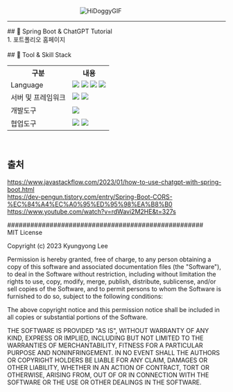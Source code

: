 
　　　　　　　　　　　　![HiDoggyGIF](https://user-images.githubusercontent.com/81811670/229680287-97fa1e6a-8dd2-4254-9e42-ca74e88e428b.gif)

<hr/>
## 🎤 Spring Boot & ChatGPT Tutorial<br/>
1. 포트폴리오 홈페이지<br/>
<br/>
## 🔧 Tool & Skill Stack
<table>
    <tr>
        <th>구분</th>
        <th>내용</th>
    </tr>
    <tr>
        <td>Language</td>
        <td>
            <img src="https://img.shields.io/badge/HTML5-E34F26?style=for-the-badge&logo=HTML5&logoColor=white"/>
            <img src="https://img.shields.io/badge/CSS3-1572B6?style=for-the-badge&logo=CSS3&logoColor=white"/>
            <img src="https://img.shields.io/badge/JavaScript-F7DF1E?style=for-the-badge&logo=JavaScript&logoColor=white"/>
            <img src="https://img.shields.io/badge/java-%23ED8B00.svg?style=for-the-badge&logo=java&logoColor=white"/>
        </td>
    </tr>
    <tr>
       <td>서버 및 프레임워크</td>
        <td>
           <img src="https://img.shields.io/badge/apache%20tomcat-%23F8DC75.svg?style=for-the-badge&logo=apache-tomcat&logoColor=black"/>
           <img src="https://img.shields.io/badge/spring-%236DB33F.svg?style=for-the-badge&logo=spring&logoColor=white"/>
        </td>
    </tr>
    <tr>
        <td>개발도구</td>
        <td>
            <img src="https://img.shields.io/badge/IntelliJ_IDEA-000000.svg?style=for-the-badge&logo=intellij-idea&logoColor=white"/>
        </td>
    </tr>
    <tr>
        <td>협업도구</td>
        <td>
            <img src="https://img.shields.io/badge/GitHub-181717?style=for-the-badge&logo=GitHub&logoColor=white"/>
            <img src="https://img.shields.io/badge/Gitkraken-000000?style=for-the-badge&logo=Gitkraken&logoColor=white"/>
        </td>
    </tr>
</table>

<br/>

## 출처 <br/>
 https://www.javastackflow.com/2023/01/how-to-use-chatgpt-with-spring-boot.html<br/>
 https://dev-pengun.tistory.com/entry/Spring-Boot-CORS-%EC%84%A4%EC%A0%95%ED%95%98%EA%B8%B0<br/>
﻿https://www.youtube.com/watch?v=rdWavi2M2HE&t=327s<br/>   

###################################################<Br/>
MIT License

Copyright (c) 2023 Kyungyong Lee

Permission is hereby granted, free of charge, to any person obtaining a copy of this software and associated documentation files (the "Software"), to deal in the Software without restriction, including without limitation the rights to use, copy, modify, merge, publish, distribute, sublicense, and/or sell copies of the Software, and to permit persons to whom the Software is furnished to do so, subject to the following conditions:

The above copyright notice and this permission notice shall be included in all copies or substantial portions of the Software.

THE SOFTWARE IS PROVIDED "AS IS", WITHOUT WARRANTY OF ANY KIND, EXPRESS OR IMPLIED, INCLUDING BUT NOT LIMITED TO THE WARRANTIES OF MERCHANTABILITY, FITNESS FOR A PARTICULAR PURPOSE AND NONINFRINGEMENT. IN NO EVENT SHALL THE AUTHORS OR COPYRIGHT HOLDERS BE LIABLE FOR ANY CLAIM, DAMAGES OR OTHER LIABILITY, WHETHER IN AN ACTION OF CONTRACT, TORT OR OTHERWISE, ARISING FROM, OUT OF OR IN CONNECTION WITH THE SOFTWARE OR THE USE OR OTHER DEALINGS IN THE SOFTWARE.
